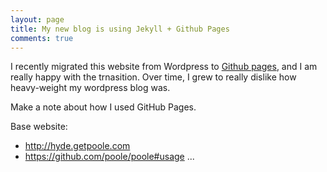 ```yaml
---
layout: page
title: My new blog is using Jekyll + Github Pages
comments: true
---
```


I recently migrated this website from Wordpress to [Github pages](http://pages.github.com/), and I am really happy with the trnasition. Over time, I grew to really dislike how heavy-weight my wordpress blog was.

Make a note about how I used GitHub Pages.

Base website:

* http://hyde.getpoole.com
* https://github.com/poole/poole#usage
...
